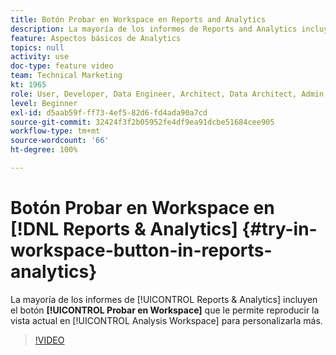 ```yaml
---
title: Botón Probar en Workspace en Reports and Analytics
description: La mayoría de los informes de Reports and Analytics incluyen el botón Probar en Workspace que le permite reproducir la vista actual en Analysis Workspace para seguir personalizándola.
feature: Aspectos básicos de Analytics
topics: null
activity: use
doc-type: feature video
team: Technical Marketing
kt: 1965
role: User, Developer, Data Engineer, Architect, Data Architect, Admin, Leader
level: Beginner
exl-id: d5aab59f-ff73-4ef5-82d6-fd4ada90a7cd
source-git-commit: 32424f3f2b05952fe4df9ea91dcbe51684cee905
workflow-type: tm+mt
source-wordcount: '66'
ht-degree: 100%

---
```


# Botón Probar en Workspace en [!DNL Reports & Analytics]  {#try-in-workspace-button-in-reports-analytics}

La mayoría de los informes de [!UICONTROL Reports &amp; Analytics] incluyen el botón **[!UICONTROL Probar en Workspace]** que le permite reproducir la vista actual en [!UICONTROL Analysis Workspace] para personalizarla más.

>[!VIDEO](https://video.tv.adobe.com/v/23959/?quality=12)
